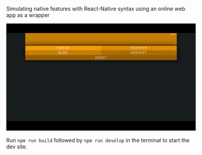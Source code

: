 Simulating native features with React-Native syntax using an online web app as a wrapper

![alt text](https://github.com/Johnnybar/react-native-gatsby/blob/master/src/assets/reactasawebapp.gif?raw=true "Title")

Run `npm run build` followed by `npm run develop` in the terminal to start the dev site.
